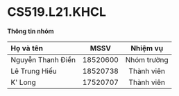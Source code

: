 # CS519.L21.KHCL
  
**Thông tin nhóm**

|    **Họ và tên**    |  **MSSV**  | **Nhiệm vụ**  |
|:--------------------|:----------:|:-------------:|
|  Nguyễn Thanh Điền  |  18520600  |  Nhóm trưởng  |
|  Lê Trung Hiếu      |  18520738  |  Thành viên   |
|  K' Long            |  17520707  |  Thành viên   |
